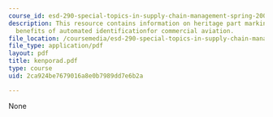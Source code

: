 ```yaml
---
course_id: esd-290-special-topics-in-supply-chain-management-spring-2005
description: This resource contains information on heritage part marking requirements,
  benefits of automated identificationfor commercial aviation.
file_location: /coursemedia/esd-290-special-topics-in-supply-chain-management-spring-2005/2ca924be7679016a8e0b7989dd7e6b2a_kenporad.pdf
file_type: application/pdf
layout: pdf
title: kenporad.pdf
type: course
uid: 2ca924be7679016a8e0b7989dd7e6b2a

---
```

None